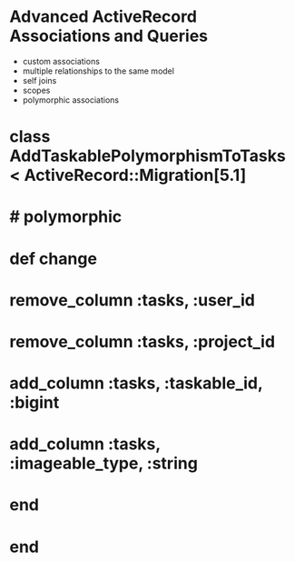 # Advanced ActiveRecord Associations and Queries

- custom associations
- multiple relationships to the same model
- self joins
- scopes
- polymorphic associations

# class AddTaskablePolymorphismToTasks < ActiveRecord::Migration[5.1]
#   # polymorphic
#   def change
#     remove_column :tasks, :user_id
#     remove_column :tasks, :project_id
#     add_column :tasks, :taskable_id, :bigint
#     add_column :tasks, :imageable_type, :string
#   end
# end
